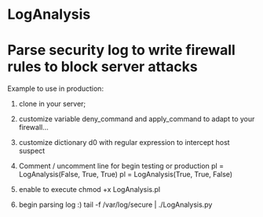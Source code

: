 # LogAnalysis
# Parse security log to write firewall rules to block server attacks

Example to use in production:

1) clone in your server;

2) customize variable deny_command and apply_command
to adapt to your firewall...

3) customize dictionary d0 with regular expression to intercept host suspect

4) Comment / uncomment line for begin testing or production
pl = LogAnalysis(False, True, True)
pl = LogAnalysis(True, True, False)

5) enable to execute
chmod +x LogAnalysis.pl

6) begin parsing log :)
tail -f /var/log/secure | ./LogAnalysis.py

